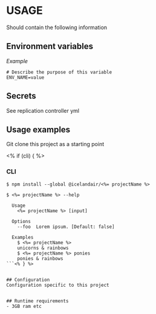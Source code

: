 # USAGE

Should contain the following information


## Environment variables
*Example*
```
# Describe the purpose of this variable
ENV_NAME=value
```


## Secrets
See replication controller yml


## Usage examples
Git clone this project as a starting point

<% if (cli) { %>


### CLI

```
$ npm install --global @icelandair/<%= projectName %>
```

```
$ <%= projectName %> --help

  Usage
    <%= projectName %> [input]

  Options
    --foo  Lorem ipsum. [Default: false]

  Examples
    $ <%= projectName %>
    unicorns & rainbows
    $ <%= projectName %> ponies
    ponies & rainbows
```<% } %>


## Configuration
Configuration specific to this project


## Runtime requirements
- 3GB ram etc
